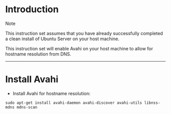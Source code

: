 # Introduction
> [!NOTE]
> This instruction set assumes that you have already successfully completed a clean install of Ubuntu Server on your host machine.

This instruction set will enable Avahi on your host machine to allow for hostname resolution from DNS.

-----
# Install Avahi
* Install Avahi for hostname resolution:
```
sudo apt-get install avahi-daemon avahi-discover avahi-utils libnss-mdns mdns-scan
```